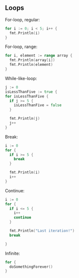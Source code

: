 ## Loops

For-loop, regular:

```go
for i := 0; i < 5; i++ {
  fmt.Println(i)
}
```

For-loop, range:

```go
for i, element := range array {
  fmt.Println(array[i])
  fmt.Println(element)
}
```

While-like-loop:

```go
j := 0
isLessThanFive := true {
for isLessThanFive {
  if j >= 5 {
    isLessThanFive = false
  }

  fmt.Println(j)
  j++
}
```

Break:

```go
i := 0
for {
  if i >= 5 {
    break
  }

  fmt.Println(i)
  i++
}
```

Continue:

```go
i := 0
for {
  if i <= 5 {
    i++
    continue
  }

  fmt.Println("Last iteration!")
  break

}
```

Infinite:

```go
for {
  doSomethingForever()
}
```
